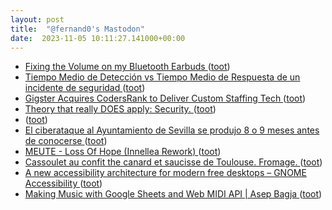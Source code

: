 ```yaml
---
layout: post
title:  "@fernand0's Mastodon"
date:  2023-11-05 10:11:27.141000+00:00
---
```

*  [Fixing the Volume on my Bluetooth Earbuds ](https://blog.ornx.net/post/bluetooth-volume-fix) ([toot](https://mastodon.social/@fernand0/111357400649398975))
*  [ Tiempo Medio de Detección vs Tiempo Medio de Respuesta de un incidente de seguridad ](https://blog.segu-info.com.ar) ([toot](https://mastodon.social/@fernand0/111357185235073099))
*  [Gigster Acquires CodersRank to Deliver Custom Staffing Tech ](https://www.builtinaustin.com/2023/10/06/gigster-acquires-codersran) ([toot](https://mastodon.social/@fernand0/111356962965437897))
*  [Theory that really DOES apply: Security.  ](https://blog.computationalcomplexity.org/2023/10/theory-that-really-does-apply-security.htm) ([toot](https://mastodon.social/@fernand0/111353841244935181))
*  [ ](https://masto.es/@cavalleto) ([toot](https://mastodon.social/@fernand0/111353657349821225))
*  [El ciberataque al Ayuntamiento de Sevilla se produjo 8 o 9 meses antes de conocerse ](https://www.larazon.es/andalucia/ciberataque-ayuntamiento-sevilla-produjo-8-9-meses-antes-conocerse_20231026653a80c132dc750001465727.htm) ([toot](https://mastodon.social/@fernand0/111353601138652154))
*  [MEUTE - Loss Of Hope (Innellea Rework) ](https://www.youtube.com/watch?v=QGClnYQYFq4&feature=youtu.b) ([toot](https://mastodon.social/@fernand0/111353543092868925))
*  [Cassoulet au confit the canard et saucisse de Toulouse. Fromage. ](https://avecesunafoto.wordpress.com/2023/11/04/cassoulet-au-confit-the-canard-et-saucisse-de-toulouse-fromage) ([toot](https://mastodon.social/@fernand0/111353501610458330))
*  [A new accessibility architecture for modern free desktops – GNOME Accessibility ](https://blogs.gnome.org/a11y/2023/10/27/a-new-accessibility-architecture-for-modern-free-desktops) ([toot](https://mastodon.social/@fernand0/111353416781581913))
*  [Making Music with Google Sheets and Web MIDI API \| Asep Bagja ](https://www.asepbagja.com/programming/making-music-with-google-sheets) ([toot](https://mastodon.social/@fernand0/111353204431485542))
